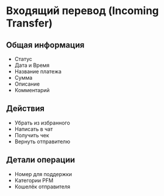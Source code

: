# Входящий перевод (Incoming Transfer)

## Общая информация

- Статус
- Дата и Время
- Название платежа
- Сумма
- Описание
- Комментарий

## Действия

- Убрать из избранного
- Написать в чат
- Получить чек
- Вернуть отправителю

## Детали операции

- Номер для поддержки
- Категории PFM
- Кошелёк отправителя